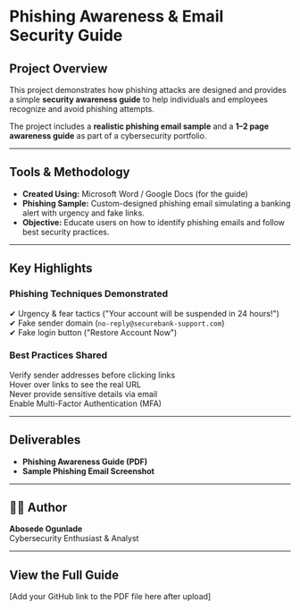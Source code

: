 # Phishing Awareness & Email Security Guide

## Project Overview
This project demonstrates how phishing attacks are designed and provides a simple **security awareness guide** to help individuals and employees recognize and avoid phishing attempts.  

The project includes a **realistic phishing email sample** and a **1–2 page awareness guide** as part of a cybersecurity portfolio.

---

## Tools & Methodology
- **Created Using:** Microsoft Word / Google Docs (for the guide)  
- **Phishing Sample:** Custom-designed phishing email simulating a banking alert with urgency and fake links.  
- **Objective:** Educate users on how to identify phishing emails and follow best security practices.

---

## Key Highlights
### **Phishing Techniques Demonstrated**
✔ Urgency & fear tactics ("Your account will be suspended in 24 hours!")  
✔ Fake sender domain (`no-reply@securebank-support.com`)  
✔ Fake login button ("Restore Account Now")  

### **Best Practices Shared**
 Verify sender addresses before clicking links  
 Hover over links to see the real URL  
 Never provide sensitive details via email  
 Enable Multi-Factor Authentication (MFA)  

---

## Deliverables
- **Phishing Awareness Guide (PDF)**  
- **Sample Phishing Email Screenshot**

---

## 👩‍💻 Author
**Abosede Ogunlade**  
Cybersecurity Enthusiast & Analyst  

---

## View the Full Guide
[Add your GitHub link to the PDF file here after upload]
